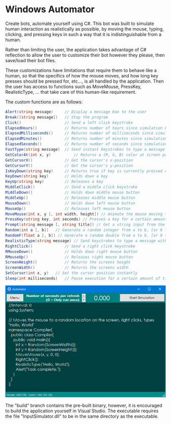 # Windows Automator
Create bots, automate yourself using C#. This bot was built to simulate human interaction as realistically as possible, by moving the mouse, typing, clicking, and pressing keys in such a way that it is indistinguishable from a human.

Rather than limiting the user, the application takes advantage of C# reflection to allow the user to customize their bot however they please, then save/load their bot files.

These customizations have limitations that require them to behave like a human, so that the specifics of how the mouse moves, and how long key presses should be pressed for, etc..., is all handled by the application. Then the user has access to functions such as MoveMouse, PressKey, RealisticType, ... that take care of this human-like requirement.

The custom functions are as follows:
```csharp
Alert(string message)     // Display a message box to the user
Break([string message])   // Stop the program
Click()                   // Send a left click keystroke
ElapsedHours()            // Returns number of hours since simulation began
ElapsedMilliseconds()     // Returns number of milliseconds since simulation began
ElapsedMinutes()          // Returns number of minutes since simulation began
ElapsedSeconds()          // Returns number of seconds since simulation began
FastType(string message)  // Send instant keystrokes to type a message
GetColorAt(int x, y)          // Returns a (R, G, B) color at screen point
GetCursorX()              // Get the cursor's x-position
GetCursorY()              // Get the cursor's y-position
IsKeyDown(string key)     // Returns true if key is currently pressed down
KeyDown(string key)       // Holds down a key
KeyUp(string key)         // Releases a key
MiddleClick()             // Send a middle click keystroke
MiddleDown()              // Holds down middle mouse button
MiddleUp()                // Releases middle mouse button
MouseDown()               // Holds down left mouse button
MouseUp()                 // Releases left mouse button
MoveMouse(int x, y [, int width, height]) // Animate the mouse moving to a portion of the screen
PressKey(string key, int seconds) // Presses a key for a certain amount of time
Prompt(string message [, string title]) // Get a string input from the user
Random(int a [, b])   // Generate a random integer from a to b, [or 0 to a]
RandomF(float a [, b]) // Generate a random double from a to b, [or 0 to a]
RealisticType(string message) // Send keystrokes to type a message with pauses
RightClick()              // Send a right click keystroke
RMouseDown()              // Holds down right mouse button
RMouseUp()                // Releases right mouse button
ScreenHeight()            // Returns the screens height
ScreenWidth()             // Returns the screens width
SetCursor(int x, y)   // Set the cursor position instantly
Sleep(int milliseconds)   // Pause execution for a certain amount of time
```

![](/screenshots/1.png)

The "build" branch contains the pre-built binary, however, it is encouraged to build the application yourself in Visual Studio.
The executable requires the file "InputSimulator.dll" to be in the same directory as the executable.
